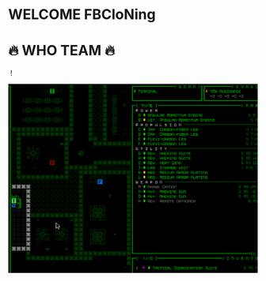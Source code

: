 
# WELCOME FBCloNing
  
  
# 🔥 WHO TEAM 🔥 
  !  

 ![Alt text](https://github.com/MRVIVEK-CODER/MRVIVEK-CODER/raw/main/md7Oqrf.gif) 
